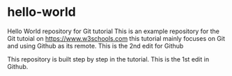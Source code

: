 # hello-world
Hello World repository for Git tutorial
This is an example repository for the Git tutoial on https://www.w3schools.com
this tutorial mainly focuses on Git and using Github as its remote.
This is the 2nd edit for Github

This repository is built step by step in the tutorial.
This is the 1st edit in Github.
